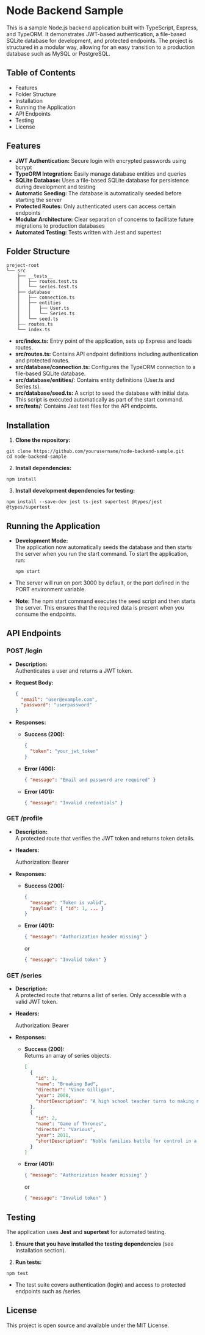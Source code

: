 # Node Backend Sample

This is a sample Node.js backend application built with TypeScript, Express, and TypeORM. It demonstrates JWT-based authentication, a file-based SQLite database for development, and protected endpoints. The project is structured in a modular way, allowing for an easy transition to a production database such as MySQL or PostgreSQL.

## Table of Contents

- Features
- Folder Structure
- Installation
- Running the Application
- API Endpoints
- Testing
- License

## Features

- **JWT Authentication:** Secure login with encrypted passwords using bcrypt
- **TypeORM Integration:** Easily manage database entities and queries
- **SQLite Database:** Uses a file-based SQLite database for persistence during development and testing
- **Automatic Seeding:** The database is automatically seeded before starting the server
- **Protected Routes:** Only authenticated users can access certain endpoints
- **Modular Architecture:** Clear separation of concerns to facilitate future migrations to production databases
- **Automated Testing:** Tests written with Jest and supertest

## Folder Structure

```
project-root  
└── src  
    ├── __tests__  
    │   ├── routes.test.ts  
    │   └── series.test.ts  
    ├── database  
    │   ├── connection.ts  
    │   ├── entities  
    │   │   ├── User.ts  
    │   │   └── Series.ts  
    │   └── seed.ts  
    ├── routes.ts  
    └── index.ts  
```

- **src/index.ts:** Entry point of the application, sets up Express and loads routes.
- **src/routes.ts:** Contains API endpoint definitions including authentication and protected routes.
- **src/database/connection.ts:** Configures the TypeORM connection to a file-based SQLite database.
- **src/database/entities/**: Contains entity definitions (User.ts and Series.ts).
- **src/database/seed.ts:** A script to seed the database with initial data. This script is executed automatically as part of the start command.
- **src/__tests__/**: Contains Jest test files for the API endpoints.

## Installation

1. **Clone the repository:**

```
git clone https://github.com/yourusername/node-backend-sample.git  
cd node-backend-sample
```

2. **Install dependencies:**

```
npm install
```

3. **Install development dependencies for testing:**

```
npm install --save-dev jest ts-jest supertest @types/jest @types/supertest
```

## Running the Application

- **Development Mode:**  
  The application now automatically seeds the database and then starts the server when you run the start command. To start the application, run:

  ```
  npm start
  ```

- The server will run on port 3000 by default, or the port defined in the PORT environment variable.

- **Note:** The npm start command executes the seed script and then starts the server. This ensures that the required data is present when you consume the endpoints.

## API Endpoints

### POST /login

- **Description:**  
  Authenticates a user and returns a JWT token.

- **Request Body:**
  ```json
  {
    "email": "user@example.com",
    "password": "userpassword"
  }
  ```

- **Responses:**
  - **Success (200):**
    ```json
    {
      "token": "your_jwt_token"
    }
    ```

  - **Error (400):**

    ```json
    { "message": "Email and password are required" }
    ```

  - **Error (401):**

    ```json
    { "message": "Invalid credentials" }
    ```

### GET /profile

- **Description:**  
  A protected route that verifies the JWT token and returns token details.

- **Headers:**

  Authorization: Bearer <token>

- **Responses:**
  - **Success (200):**

    ```json
    {
      "message": "Token is valid",
      "payload": { "id": 1, ... }
    }
    ```

  - **Error (401):**

    ```json
    { "message": "Authorization header missing" }  
    ```
    or 
    ```json 
    { "message": "Invalid token" }
    ```

### GET /series

- **Description:**  
  A protected route that returns a list of series. Only accessible with a valid JWT token.

- **Headers:**

  Authorization: Bearer <token>

- **Responses:**
  - **Success (200):**  
    Returns an array of series objects.

    ```json
    [
      {
        "id": 1,
        "name": "Breaking Bad",
        "director": "Vince Gilligan",
        "year": 2008,
        "shortDescription": "A high school teacher turns to making meth"
      },
      {
        "id": 2,
        "name": "Game of Thrones",
        "director": "Various",
        "year": 2011,
        "shortDescription": "Noble families battle for control in a fantasy land"
      }
    ]
    ```

  - **Error (401):**

    ```json
    { "message": "Authorization header missing" }  
    ```
    or 
    ```json 
    { "message": "Invalid token" }
    ```

## Testing

The application uses **Jest** and **supertest** for automated testing.

1. **Ensure that you have installed the testing dependencies** (see Installation section).

2. **Run tests:**

```
npm test
```

- The test suite covers authentication (login) and access to protected endpoints such as /series.

## License

This project is open source and available under the MIT License.
